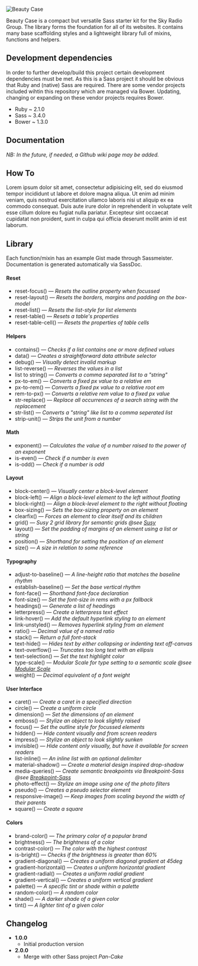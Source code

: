 ![Beauty Case](https://raw.githubusercontent.com/sky-radio-group/beauty-case/master/beauty-case.png?token=AGMSS7XNpBNvnTrRbxzgOJ2zMjYENmgtks5U8Ju8wA%3D%3D)

Beauty Case is a compact but versatile Sass starter kit for the Sky Radio Group. The library forms the foundation for all of its websites. It contains many base scaffolding styles and a lightweight library full of mixins, functions and helpers.

## Development dependencies

In order to further develop/build this project certain development dependencies must be met. As this is a Sass project it should be obvious that Ruby and (native) Sass are required. There are some vendor projects included wihtin this repository which are managed via Bower. Updating, changing or expanding on these vendor projects requires Bower.

+ Ruby ~ 2.1.0
+ Sass ~ 3.4.0
+ Bower ~ 1.3.0

## Documentation

_NB: In the future, if needed, a Github wiki page may be added._

## How To
Lorem ipsum dolor sit amet, consectetur adipisicing elit, sed do eiusmod
tempor incididunt ut labore et dolore magna aliqua. Ut enim ad minim veniam,
quis nostrud exercitation ullamco laboris nisi ut aliquip ex ea commodo
consequat. Duis aute irure dolor in reprehenderit in voluptate velit esse
cillum dolore eu fugiat nulla pariatur. Excepteur sint occaecat cupidatat non
proident, sunt in culpa qui officia deserunt mollit anim id est laborum.


## Library

Each function/mixin has an example Gist made through Sassmeister. Documentation is generated automatically via SassDoc.

#### Reset
+ reset-focus()   — _Resets the outline property when focussed_
+ reset-layout()   — _Resets the borders, margins and padding on the box-model_
+ reset-list()   — _Resets the list-style for list elements_
+ reset-table()   — _Resets a table's properties_
+ reset-table-cell()   — _Resets the properties of table cells_

#### Helpers
+ contains()   — _Checks if a list contains one or more defined values_
+ data()   — _Creates a straightforward data attribute selector_
+ debug()   — _Visually detect invalid markup_
+ list-reverse()   — _Reverses the values in a list_
+ list to string()   — _Converts a comma separated list to a "string"_
+ px-to-em()   — _Converts a fixed px value to a relative em_
+ px-to-rem()   — _Converts a fixed px value to a relative root em_
+ rem-to-px()   — _Converts a relative rem value to a fixed px value_
+ str-replace()   — _Replace all occurrences of a search string with the replacement_
+ str-list()   — _Converts a "string" like list to a comma seperated list_
+ strip-unit()   — _Strips the unit from a number_

#### Math
+ exponent()   — _Calculates the value of a number raised to the power of an exponent_
+ is-even()   — _Check if a number is even_
+ is-odd()   — _Check if a number is odd_

#### Layout
+ block-center()   — _Visually center a block-level element_
+ block-left()   — _Align a block-level element to the left without floating_
+ block-right()   — _Align a block-level element to the right without floating_
+ box-sizing()   — _Sets the box-sizing property on an element_
+ clearfix()   — _Forces an element to clear itself and its children_
+ grid()   — _Susy 2 grid library for semantic grids @see [Susy](http://susydocs.oddbird.net/en/latest/)_
+ layout()   — _Set the padding of margins of an element using a list or string_
+ position()   — _Shorthand for setting the position of an element_
+ size()   — _A size in relation to some reference_

#### Typography
+ adjust-to-baseline()   — _A line-height ratio that matches the baseline rhythm_
+ establish-baseline()   — _Set the base vertical rhythm_
+ font-face()   — _Shorthand font-face declaration_
+ font-size()   — _Set the font-size in rems with a px fallback_
+ headings()   — _Generate a list of headings_
+ letterpress()   — _Create a letterpress text effect_
+ link-hover()   — _Add the default hyperlink styling to an element_
+ link-unstyled()   — _Removes hyperlink styling from an element_
+ ratio()   — _Decimal value of a named ratio_
+ stack()   — _Return a full font-stack_
+ text-hide()   — _Hides text by either collapsing or indenting text off-canvas_
+ text-overflow()   — _Truncates too long text with an ellipsis_
+ text-selection()   — _Set the text highlight color_
+ type-scale()   — _Modular Scale for type setting to a semantic scale @see [Modular Scale](https://github.com/at-import/modular-scale)_
+ weight()   — _Decimal equivalent of a font weight_

#### User Interface
+ caret()   — _Create a caret in a specified direction_
+ circle()   — _Create a uniform circle_
+ dimension()   — _Set the dimensions of an element_
+ emboss()   — _Stylize an object to look slightly raised_
+ focus()   — _Set the outline style for focussed elements_
+ hidden()   — _Hide content visually and from screen readers_
+ impress()   — _Stylize an object to look slightly sunken_
+ invisible()   — _Hide content only visually, but have it available for screen readers_
+ list-inline()   — _An inline list with an optional delimiter_
+ material-shadow()   — _Create a material design inspired drop-shadow_
+ media-queries()   — _Create semantic breakpoints via Breakpoint-Sass @see [Breakpoint-Sass](http://breakpoint-sass.com/)_
+ photo-effect()   — _Stylize an image using one of the photo filters_
+ pseudo()   — _Creates a pseudo selector element_
+ responsive-image()   — _Keep images from scaling beyond the width of their parents_
+ square()   — _Create a square_

#### Colors
+ brand-color()   — _The primary color of a popular brand_
+ brightness()   — _The brightness of a color_
+ contrast-color()   — _The color with the highest contrast_
+ is-bright()   — _Checks if the brightness is greater than 60%_
+ gradient-diagonal()   — _Creates a uniform diagonal gradient at 45deg_
+ gradient-horizontal()   — _Creates a uniform horizontal gradient_
+ gradient-radial()   — _Creates a uniform radial gradient_
+ gradient-vertical()   — _Creates a uniform vertical gradient_
+ palette()   — _A specific tint or shade within a palette_
+ random-color()   — _A random color_
+ shade()   — _A darker shade of a given color_
+ tint()   — _A lighter tint of a given color_

## Changelog
+ **1.0.0**
    - Initial production version
+ **2.0.0**
    - Merge with other Sass project _Pan-Cake_
